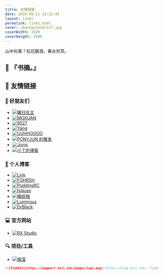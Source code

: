 ```yaml
---
title: 友情链接
date: 2019-09-21 23:21:45
layout: links
permalink: links.html
cover: /background/117.jpg
coverWidth: 1920
coverHeight: 1080
---
```

山中何事？松花酿酒，春水煎茶。

## 📖 『书摘。』

<blockquote>
    <chizaobook>
</blockquote>
<script src="https://cdn.jsdelivr.net/gh/ChizaoProject/chizaobook@latest/app.min.js"></script>
<script>
const chizaobook = new Chizaobook({container: "chizaobook", packageSource:"https://cdn.jsdelivr.net/gh/ChizaoProject/Packages@latest/package_source.json", packageType: 8});
</script>

## 🤝 友情链接

### 🤗 好朋友们

<ul>
<li><a target="_blank" rel="noopener" href="https://sunbossrs.github.io/" title="耀日庄主"><img data-fancybox="gallery" data-sizes="auto" data-src="https://imageurl.kuri.ink/images/links/sunbossrs.jpg" alt="耀日庄主" class="lazyload"></a></li>
<li><a target="_blank" rel="noopener" href="https://tianiel.top" title="MOXUAN"><img data-fancybox="gallery" data-sizes="auto" data-src="https://q1.qlogo.cn/g?b=qq&amp;nk=615207910&amp;s=640" alt="MOXUAN" class="lazyload"></a></li>
<li><a target="_blank" rel="noopener" href="https://9527dhx.top/" title="9527"><img data-fancybox="gallery" data-sizes="auto" data-src="https://gcore.jsdelivr.net/gh/9527DHX/img@main/9527-500px.png" alt="9527" class="lazyload"></a></li>
<li><a target="_blank" rel="noopener" href="https://kaeshi.top/" title="Yang"><img data-fancybox="gallery" data-sizes="auto" data-src="https://i.loli.net/2020/03/10/UvP5SMEWYayFbiV.jpg" alt="Yang" class="lazyload"></a></li>
<li><a target="_blank" rel="noopener" href="https://uuhhoooo.space/" title="UUHHOOOO"><img data-fancybox="gallery" data-sizes="auto" data-src="https://uuhhoooo.space/wp-content/uploads/2024/08/%E5%A4%B4%E5%83%8F%E6%96%B02_%E7%94%BB%E6%9D%BF-1.png" alt="UUHHOOOO" class="lazyload"></a></li>
<li><a target="_blank" rel="noopener" href="https://p.cnedge.net/" title="PONYJUN 的雅舍"><img data-fancybox="gallery" data-sizes="auto" data-src="http://q.qlogo.cn/headimg_dl?dst_uin=1504322099&amp;spec=640&amp;img_type=jpg" alt="PONYJUN 的雅舍" class="lazyload"></a></li>
<li><a target="_blank" rel="noopener" href="https://blog.jonjs.cn/" title="Jonjs"><img data-fancybox="gallery" data-sizes="auto" data-src="https://imageurl.kuri.ink/images/links/jonjs.jpg" alt="Jonjs" class="lazyload"></a></li>
<li><a target="_blank" rel="noopener" href="https://xding.top/" title="小丁的博客"><img data-fancybox="gallery" data-sizes="auto" data-src="https://xding.top/face.png" alt="小丁的博客" class="lazyload"></a></li>
</ul>

### 📔 个人博客

<ul>
<li><a target="_blank" rel="noopener" href="https://atlinker.cn" title="Link"><img data-fancybox="gallery" data-sizes="auto" data-src="https://atlinker.cn/avatar/avatar.png" alt="Link" class="lazyload"></a></li>
<li><a target="_blank" rel="noopener" href="https://www.fghrsh.net" title="FGHRSH"><img data-fancybox="gallery" data-sizes="auto" data-src="https://fp1.fghrsh.net/2020/01/19/18a92e19f933ec444501df4a564d40ca.png!q90.600p.jpeg" alt="FGHRSH" class="lazyload"></a></li>
<li><a target="_blank" rel="noopener" href="https://www.puddingkc.com/" title="PuddingKC"><img data-fancybox="gallery" data-sizes="auto" data-src="https://www.puddingkc.com/_next/image?url=https%3A%2F%2Fwww.puddingkc.com%2Fapi%2Fv2%2Fobjects%2Favatar%2F2cfgqfbuk0clj9t0md.webp&w=640&q=75" alt="PuddingKC" class="lazyload"></a></li>
<li><a target="_blank" rel="noopener" href="https://www.azusemisa.top" title="Islauso"><img data-fancybox="gallery" data-sizes="auto" data-src="https://cdn.jsdelivr.net/gh/xiao-lin52/cdn-assets/images/avatar.webp" alt="Islauso" class="lazyload"></a></li>
<li><a target="_blank" rel="noopener" href="https://lovemen.cc/" title="橘纸柚"><img data-fancybox="gallery" data-sizes="auto" data-src="https://imageurl.kuri.ink/images/links/jzy.jpg" alt="橘纸柚" class="lazyload"></a></li>
<li><a target="_blank" rel="noopener" href="https://luotianyi.vc/" title="Luminous"><img data-fancybox="gallery" data-sizes="auto" data-src="https://static.lty.fun/weblogo/my.jpg" alt="Luminous" class="lazyload"></a></li>
<li><a target="_blank" rel="noopener" href="https://tsukisou.ink/" title="DrBlack"><img data-fancybox="gallery" data-sizes="auto" data-src="https://imageurl.kuri.ink/images/links/drblack.jpg" alt="DrBlack" class="lazyload"></a></li>
</ul>

### 💻 官方网站

<ul>
<li><a target="_blank" rel="noopener" href="https://blog.rxgzs.cn/" title="RX Studio"><img data-fancybox="gallery" data-sizes="auto" data-src="https://s2.ax1x.com/2020/02/12/1bQCQS.th.jpg" alt="RX Studio" class="lazyload"></a></li>
</ul>

### 🔍 项目/工具

<ul>
<li><a target="_blank" rel="noopener" href="https://chizao.kuri.ink/" title="摛藻"><img data-fancybox="gallery" data-sizes="auto" data-src="https://chizao.kuri.ink/images/avatar.png" alt="摛藻" class="lazyload"></a></li>
</ul>

<small>

```markdown
[![fly6022](https://imageurl.kuri.ink/images/logo.png)](https://blog.kuri.ink/ "fly6022")
```

</small>
